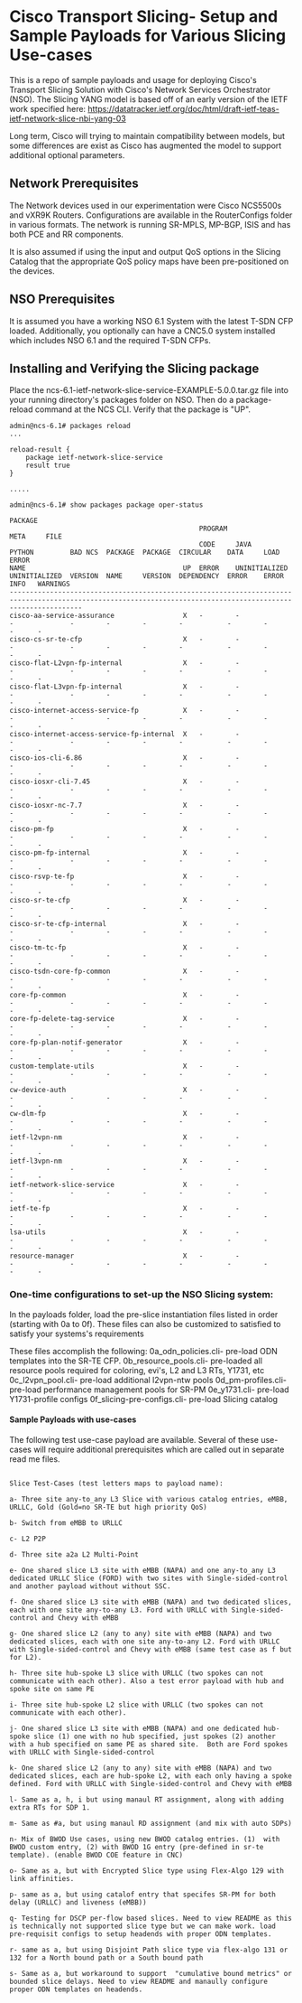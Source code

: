# Cisco Transport Slicing- Setup and Sample Payloads for Various Slicing Use-cases 

This is a repo of sample payloads and usage for deploying Cisco's Transport Slicing Solution with Cisco's Network Services Orchestrator (NSO).
The Slicing YANG model is based off of an early version of the IETF work specified here: 
https://datatracker.ietf.org/doc/html/draft-ietf-teas-ietf-network-slice-nbi-yang-03

Long term, Cisco will trying to maintain compatibility between models, but some differences are exist as Cisco has augmented the model to support additional
optional parameters. 

## Network Prerequisites

The Network devices used in our experimentation were Cisco NCS5500s and vXR9K Routers. Configurations are available in the RouterConfigs folder in various formats.
The network is running SR-MPLS, MP-BGP, ISIS and has both PCE and RR components. 

It is also assumed if using the input and output QoS options in the Slicing Catalog that the appropriate QoS policy maps have been pre-positioned on the devices.

## NSO Prerequisites

It is assumed you have a working NSO 6.1 System with the latest T-SDN CFP loaded. Additionally, you optionally can have a CNC5.0 system installed which 
includes NSO 6.1 and the required T-SDN CFPs.


## Installing and Verifying the Slicing package

Place the ncs-6.1-ietf-network-slice-service-EXAMPLE-5.0.0.tar.gz file into your running directory's packages folder on NSO. Then do a package-reload command at the NCS CLI. Verify that the package is "UP".

```
admin@ncs-6.1# packages reload
...

reload-result {
    package ietf-network-slice-service
    result true
}

.....

admin@ncs-6.1# show packages package oper-status 
                                                                                                                             PACKAGE                          
                                               PROGRAM                                                                       META     FILE                    
                                               CODE     JAVA           PYTHON         BAD NCS  PACKAGE  PACKAGE  CIRCULAR    DATA     LOAD   ERROR            
NAME                                       UP  ERROR    UNINITIALIZED  UNINITIALIZED  VERSION  NAME     VERSION  DEPENDENCY  ERROR    ERROR  INFO   WARNINGS  
--------------------------------------------------------------------------------------------------------------------------------------------------------------
cisco-aa-service-assurance                 X   -        -              -              -        -        -        -           -        -      -      -         
cisco-cs-sr-te-cfp                         X   -        -              -              -        -        -        -           -        -      -      -         
cisco-flat-L2vpn-fp-internal               X   -        -              -              -        -        -        -           -        -      -      -         
cisco-flat-L3vpn-fp-internal               X   -        -              -              -        -        -        -           -        -      -      -         
cisco-internet-access-service-fp           X   -        -              -              -        -        -        -           -        -      -      -         
cisco-internet-access-service-fp-internal  X   -        -              -              -        -        -        -           -        -      -      -         
cisco-ios-cli-6.86                         X   -        -              -              -        -        -        -           -        -      -      -         
cisco-iosxr-cli-7.45                       X   -        -              -              -        -        -        -           -        -      -      -         
cisco-iosxr-nc-7.7                         X   -        -              -              -        -        -        -           -        -      -      -         
cisco-pm-fp                                X   -        -              -              -        -        -        -           -        -      -      -         
cisco-pm-fp-internal                       X   -        -              -              -        -        -        -           -        -      -      -         
cisco-rsvp-te-fp                           X   -        -              -              -        -        -        -           -        -      -      -         
cisco-sr-te-cfp                            X   -        -              -              -        -        -        -           -        -      -      -         
cisco-sr-te-cfp-internal                   X   -        -              -              -        -        -        -           -        -      -      -         
cisco-tm-tc-fp                             X   -        -              -              -        -        -        -           -        -      -      -         
cisco-tsdn-core-fp-common                  X   -        -              -              -        -        -        -           -        -      -      -         
core-fp-common                             X   -        -              -              -        -        -        -           -        -      -      -         
core-fp-delete-tag-service                 X   -        -              -              -        -        -        -           -        -      -      -         
core-fp-plan-notif-generator               X   -        -              -              -        -        -        -           -        -      -      -         
custom-template-utils                      X   -        -              -              -        -        -        -           -        -      -      -         
cw-device-auth                             X   -        -              -              -        -        -        -           -        -      -      -         
cw-dlm-fp                                  X   -        -              -              -        -        -        -           -        -      -      -         
ietf-l2vpn-nm                              X   -        -              -              -        -        -        -           -        -      -      -         
ietf-l3vpn-nm                              X   -        -              -              -        -        -        -           -        -      -      -         
ietf-network-slice-service                 X   -        -              -              -        -        -        -           -        -      -      -         
ietf-te-fp                                 X   -        -              -              -        -        -        -           -        -      -      -         
lsa-utils                                  X   -        -              -              -        -        -        -           -        -      -      -         
resource-manager                           X   -        -              -              -        -        -        -           -        -      -      -         
```

### One-time configurations to set-up the NSO Slicing system:

In the payloads folder, load the pre-slice instantiation files listed in order (starting with 0a to 0f).
These files can also be customized to satisfied to satisfy your systems's requirements

These files accomplish the following:
0a_odn_policies.cli- pre-load ODN templates into the SR-TE CFP.
0b_resource_pools.cli- pre-loaded all resource pools required for coloring, evi's, L2 and L3 RTs, Y1731, etc
0c_l2vpn_pool.cli- pre-load additional l2vpn-ntw pools
0d_pm-profiles.cli- pre-load performance management pools for SR-PM
0e_y1731.cli- pre-load Y1731-profile configs
0f_slicing-pre-configs.cli- pre-load Slicing catalog

#### Sample Payloads with use-cases

The following test use-case payload are available. Several of these use-cases will require additional prerequisites which are called out in separate read me files.

```

Slice Test-Cases (test letters maps to payload name):

a- Three site any-to_any L3 Slice with various catalog entries, eMBB, URLLC, Gold (Gold=no SR-TE but high priority QoS)

b- Switch from eMBB to URLLC

c- L2 P2P 

d- Three site a2a L2 Multi-Point 

e- One shared slice L3 site with eMBB (NAPA) and one any-to_any L3 dedicated URLLC Slice (FORD) with two sites with Single-sided-control and another payload without without SSC.

f- One shared slice L3 site with eMBB (NAPA) and two dedicated slices, each with one site any-to-any L3. Ford with URLLC with Single-sided-control and Chevy with eMBB

g- One shared slice L2 (any to any) site with eMBB (NAPA) and two dedicated slices, each with one site any-to-any L2. Ford with URLLC with Single-sided-control and Chevy with eMBB (same test case as f but for L2).

h- Three site hub-spoke L3 slice with URLLC (two spokes can not communicate with each other). Also a test error payload with hub and spoke site on same PE 

i- Three site hub-spoke L2 slice with URLLC (two spokes can not communicate with each other).

j- One shared slice L3 site with eMBB (NAPA) and one dedicated hub-spoke slice (1) one with no hub specified, just spokes (2) another with a hub specified on same PE as shared site.  Both are Ford spokes with URLLC with Single-sided-control

k- One shared slice L2 (any to any) site with eMBB (NAPA) and two dedicated slices, each are hub-spoke L2, with each only having a spoke defined. Ford with URLLC with Single-sided-control and Chevy with eMBB  

l- Same as a, h, i but using manaul RT assignment, along with adding extra RTs for SDP 1.

m- Same as #a, but using manaul RD assignment (and mix with auto SDPs)

n- Mix of BWOD Use cases, using new BWOD catalog entries. (1)  with BWOD custom entry, (2) with BWOD 1G entry (pre-defined in sr-te template). (enable BWOD COE feature in CNC)

o- Same as a, but with Encrypted Slice type using Flex-Algo 129 with link affinities.

p- same as a, but using catalof entry that specifes SR-PM for both delay (URLLC) and liveness (eMBB))

q- Testing for DSCP per-flow based slices. Need to view README as this is technically not supported slice type but we can make work. load pre-requisit configs to setup headends with proper ODN templates. 

r- same as a, but using Disjoint Path slice type via flex-algo 131 or 132 for a North bound path or a South bound path

s- Same as a, but workaround to support  "cumulative bound metrics" or bounded slice delays. Need to view README and manaully configure proper ODN templates on headends. 

```





